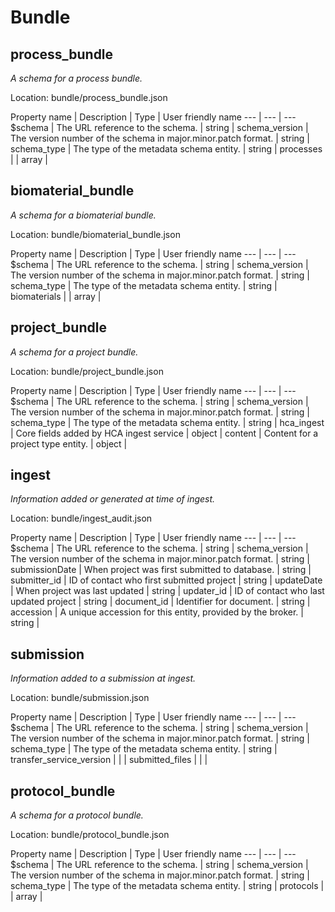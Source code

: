 # Bundle
## process_bundle
_A schema for a process bundle._

Location: bundle/process_bundle.json

Property name | Description | Type | User friendly name 
--- | --- | --- 
$schema | The URL reference to the schema. | string | 
schema_version | The version number of the schema in major.minor.patch format. | string | 
schema_type | The type of the metadata schema entity. | string | 
processes |  | array | 

## biomaterial_bundle
_A schema for a biomaterial bundle._

Location: bundle/biomaterial_bundle.json

Property name | Description | Type | User friendly name 
--- | --- | --- 
$schema | The URL reference to the schema. | string | 
schema_version | The version number of the schema in major.minor.patch format. | string | 
schema_type | The type of the metadata schema entity. | string | 
biomaterials |  | array | 

## project_bundle
_A schema for a project bundle._

Location: bundle/project_bundle.json

Property name | Description | Type | User friendly name 
--- | --- | --- 
$schema | The URL reference to the schema. | string | 
schema_version | The version number of the schema in major.minor.patch format. | string | 
schema_type | The type of the metadata schema entity. | string | 
hca_ingest | Core fields added by HCA ingest service | object | 
content | Content for a project type entity. | object | 

## ingest
_Information added or generated at time of ingest._

Location: bundle/ingest_audit.json

Property name | Description | Type | User friendly name 
--- | --- | --- 
$schema | The URL reference to the schema. | string | 
schema_version | The version number of the schema in major.minor.patch format. | string | 
submissionDate | When project was first submitted to database. | string | 
submitter_id | ID of contact who first submitted project | string | 
updateDate | When project was last updated | string | 
updater_id | ID of contact who last updated project | string | 
document_id | Identifier for document. | string | 
accession | A unique accession for this entity, provided by the broker. | string | 

## submission
_Information added to a submission at ingest._

Location: bundle/submission.json

Property name | Description | Type | User friendly name 
--- | --- | --- 
$schema | The URL reference to the schema. | string | 
schema_version | The version number of the schema in major.minor.patch format. | string | 
schema_type | The type of the metadata schema entity. | string | 
transfer_service_version |  |  | 
submitted_files |  |  | 

## protocol_bundle
_A schema for a protocol bundle._

Location: bundle/protocol_bundle.json

Property name | Description | Type | User friendly name 
--- | --- | --- 
$schema | The URL reference to the schema. | string | 
schema_version | The version number of the schema in major.minor.patch format. | string | 
schema_type | The type of the metadata schema entity. | string | 
protocols |  | array | 


